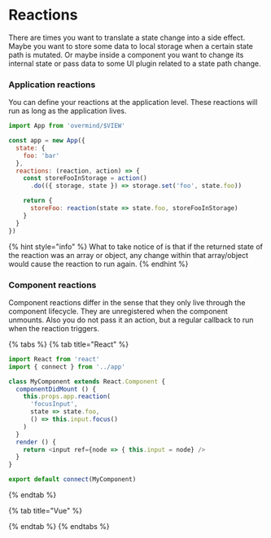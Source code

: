 # Reactions

There are times you want to translate a state change into a side effect. Maybe you want to store some data to local storage when a certain state path is mutated. Or maybe inside a component you want to change its internal state or pass data to some UI plugin related to a state path change.

### Application reactions

You can define your reactions at the application level. These reactions will run as long as the application lives.

```javascript
import App from 'overmind/$VIEW'

const app = new App({
  state: {
    foo: 'bar'
  },
  reactions: (reaction, action) => {
    const storeFooInStorage = action()
      .do(({ storage, state }) => storage.set('foo', state.foo))

    return {
      storeFoo: reaction(state => state.foo, storeFooInStorage)
    }
  }
})
```

{% hint style="info" %}
What to take notice of is that if the returned state of the reaction was an array or object, any change within that array/object would cause the reaction to run again.
{% endhint %}

### Component reactions

Component reactions differ in the sense that they only live through the component lifecycle. They are unregistered when the component unmounts. Also you do not pass it an action, but a regular callback to run when the reaction triggers.

{% tabs %}
{% tab title="React" %}
```javascript
import React from 'react'
import { connect } from '../app'

class MyComponent extends React.Component {
  componentDidMount () {
    this.props.app.reaction(
      'focusInput',
      state => state.foo,
      () => this.input.focus()
    )
  }
  render () {
    return <input ref={node => { this.input = node} />
  }
}

export default connect(MyComponent)
```
{% endtab %}

{% tab title="Vue" %}

{% endtab %}
{% endtabs %}

